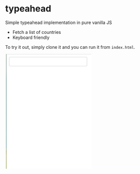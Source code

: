 # typeahead
Simple typeahead implementation in pure vanilla JS
* Fetch a list of countries
* Keyboard friendly

To try it out, simply clone it and you can run it from `index.html`.

![demo](https://github.com/bobbajs/typeahead/blob/main/demo.gif)
